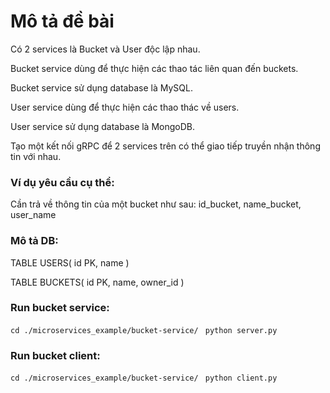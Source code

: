 # Mô tả đề bài

Có 2 services là Bucket và User độc lập nhau.

Bucket service dùng để thực hiện các thao tác liên quan đến buckets. 

Bucket service sử dụng database là MySQL.

User service dùng để thực hiện các thao thác về users.

User service sử dụng database là MongoDB.

Tạo một kết nối gRPC để 2 services trên có thể giao tiếp truyền nhận thông tin với nhau.

### Ví dụ yêu cầu cụ thể: 
Cần trả về thông tin của một bucket như sau: id_bucket, name_bucket, user_name

### Mô tả DB:
TABLE USERS(
    id PK,
    name
)

TABLE BUCKETS(
    id PK,
    name,
    owner_id
)

### Run bucket service:
`cd ./microservices_example/bucket-service/ `
`python server.py`

### Run bucket client:
`cd ./microservices_example/bucket-service/ `
`python client.py`
